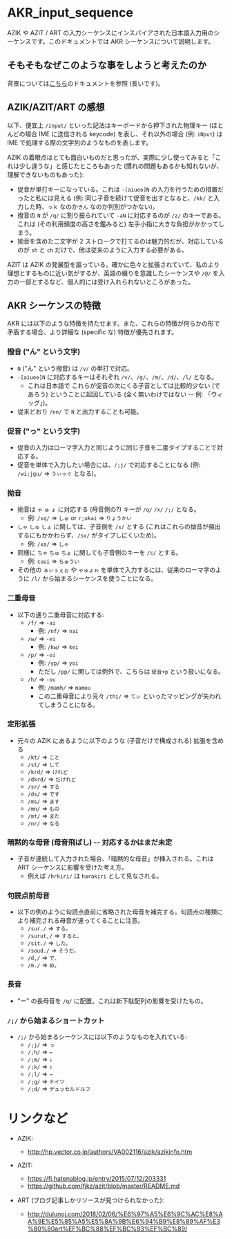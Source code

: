 # AKR_input_sequence
AZIK や AZIT / ART の入力シーケンスにインスパイアされた日本語入力用のシーケンスです。このドキュメントでは AKR シーケンスについて説明します。

## そもそもなぜこのような事をしようと考えたのか

背景については[こちら](0.background.md)のドキュメントを参照 (長いです)。

## AZIK/AZIT/ART の感想

以下、便宜上 `/input/` といった記法はキーボードから押下された物理キー (ほとんどの場合 IME に送信される keycode) を表し、それ以外の場合 (例: `iNput`) は IME で処理する際の文字列のようなものを表します。

AZIK の着眼点はとても面白いものだと思ったが、実際に少し使ってみると「これは少し違うな」と感じたところもあった (慣れの問題もあるかも知れないが、理解できないものもあった):

* 促音が単打キーになっている。これは `-[aiueo]N` の入力を行うための措置だったと私には見える (例: 同じ子音を続けて促音を出すとなると、`/kk/` と入力した時、`っｋ` なのか`きん` なのか判別がつかない)。
* 撥音の `N` が `/q/` に割り振られていて `-aN` に対応するのが `/z/` のキーである。これは (その利用頻度の高さを鑑みると) 左手小指に大きな負担がかかってしまう。
* 拗音を含めた二文字が 2 ストロークで打てるのは魅力的だが、対応しているのが `sh` と `ch` だけで、他は従来のように入力する必要がある。

AZIT は AZIK の発展型を謳っている。確かに色々と拡張されていて、私のより理想とするものに近い気がするが、英語の綴りを意識したシーケンスや `/@/` を入力の一部とするなど、個人的には受け入れられないところがあった。

## AKR シーケンスの特徴

AKR には以下のような特徴を持たせます。また、これらの特徴が何らかの形で矛盾する場合、より詳細な (specific な) 特徴が優先されます。

### 撥音 ("ん" という文字)
* `N` ("ん" という撥音) は `/v/` の単打で対応。
* `-[aiuoe]N` に対応するキーはそれぞれ `/v/`、`/g/`、`/m/`、`/d/`、`/l/` となる。
    * これは日本語で これらが促音の次にくる子音としては比較的少ない (であろう) ということに起因している (全く無いわけではない -- 例: 「ウィッグ」)。
* 従来どおり `/nn/` で `N` と出力することも可能。

### 促音 ("っ" という文字)
* 促音の入力はローマ字入力と同じように同じ子音を二度タイプすることで対応する。
* 促音を単体で入力したい場合には、`/;j/` で対応することになる (例: `/wi;jgu/` => `うぃっぐ` となる)。

### 拗音
* 拗音は `ゃ` `ゅ` `ょ` に対応する (母音側の?) キーが `/q/` `/x/` `/;/` となる。
    * 例: `/sq/` => `しゅ` or `r;ukai` => `りょうかい` 
* `しゃ` `しゅ` `しょ` に関しては、子音側を `/x/` とする (これはこれらの拗音が頻出するにもかかわらず、`/sx/` がタイプしにくいため)。
    * 例: `/xa/` => `しゃ`
* 同様に `ちゃ` `ちゅ` `ちょ` に関しても子音側のキーを `/c/` とする。
    * 例: `cuui` => `ちゅうい`
* その他の `ぁぃぅぇぉ` や `ゃゅょゎ` を単体で入力するには、従来のローマ字のように `/l/` から始まるシーケンスを使うことになる。

### 二重母音
* 以下の通り二重母音に対応する:
    * `/f/` => `-ai`
        * 例: `/nf/` => `nai`
    * `/w/` => `-ei`
        * 例: `/kw/` => `kei`
    * `/p/` => `-oi`
        * 例: `/yp/` => `yoi`
        * ただし `/pp/` に関しては例外で、こちらは `促音+p` という扱いになる。
    * `/h/` => `-ou`
        * 例: `/mamh/` => `mamou`
        * この二重母音により元々 `/thi/` => `てぃ` といったマッピングが失われてしまうことになる。

### 定形拡張
* 元々の AZIK にあるように以下のような (子音だけで構成される) 拡張を含める
    * `/kt/` => `こと`
    * `/st/` => `して`
    * `/krd/` => `けれど`
    * `/dkrd/` => `だけれど`
    * `/sr/` => `する`
    * `/ds/` => `です`
    * `/ms/` => `ます`
    * `/mn/` => `もの`
    * `/mt/` => `また`
    * `/nr/` => `なる`

### 暗黙的な母音 (母音飛ばし) -- 対応するかはまだ未定
* 子音が連続して入力された場合、「暗黙的な母音」が挿入される。これは ART シーケンスに影響を受けた考え方。
    * 例えば `/hrkiri/` は `harakiri` として見なされる。

### 句読点前母音
* 以下の例のように句読点直前に省略された母音を補完する。句読点の種類により補完される母音が違ってくることに注意。
    * `/sur./` => `する。`
    * `/surut,/` => `すると、`
    * `/sit./` => `した。`
    * `/soud./` => `そうだ。`
    * `/d,/` => `で、`
    * `/m./` => `め。`

### 長音
* "ー" の長母音を `/q/` に配置。これは新下駄配列の影響を受けたもの。

### `/;/` から始まるショートカット
* `/;/` から始まるシーケンスには以下のようなものを入れている:
    * `/;j/` => `っ`
    * `/;h/` => `←`
    * `/;m/` => `↓`
    * `/;k/` => `↑`
    * `/;l/` => `→`
    * `/;g/` => `ドイツ`
    * `/;d/` => `デュッセルドルフ`

# リンクなど

* AZIK:
    * http://hp.vector.co.jp/authors/VA002116/azik/azikinfo.htm

* AZIT: 
    * https://fj.hatenablog.jp/entry/2015/07/12/203331
    * https://github.com/fjkz/azit/blob/master/README.md
* ART (ブログ記事しかリソースが見つけられなかった):
    * http://dulunoj.com/2018/02/06/%E6%97%A5%E6%9C%AC%E8%AA%9E%E5%85%A5%E5%8A%9B%E6%94%B9%E8%89%AF%E3%80%80art%EF%BC%88%EF%BC%93%EF%BC%89/

